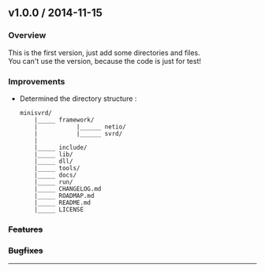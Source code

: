 ## v1.0.0 / 2014-11-15

### Overview
This is the first version, just add some directories and files.  
You can't use the version, because the code is just for test!
### Improvements
- Determined the directory structure :

      minisvrd/  
          |_____ framework/
          |           |______ netio/ 
          |           |______ svrd/
          |
          |_____ include/
          |_____ lib/
          |_____ dll/
          |_____ tools/
          |_____ docs/
          |_____ run/
          |_____ CHANGELOG.md
          |_____ ROADMAP.md
          |_____ README.md
          |_____ LICENSE

### ~~Features~~
### ~~Bugfixes~~

---
